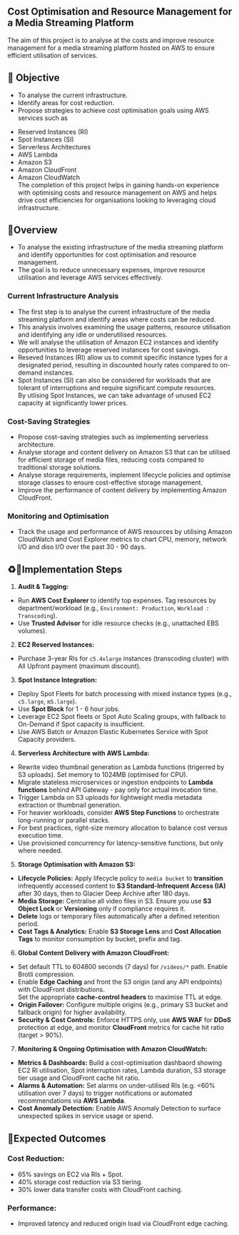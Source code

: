 ## Cost Optimisation and Resource Management for a Media Streaming Platform  
The aim of this project is to analyse at the costs and improve resource management for a media streaming platform hosted on AWS to ensure efficient utilisation of services.    

## 🎯 Objective  
- To analyse the current infrastructure.  
- Identify areas for cost reduction.  
- Propose strategies to achieve cost optimisation goals using AWS services such as  
 * Reserved Instances (RI)  
 * Spot Instances (SI)  
 * Serverless Architectures  
 * AWS Lambda  
 * Amazon S3  
 * Amazon CloudFront  
 * Amazon CloudWatch  
The completion of this project helps in gaining hands-on experience with optimising costs and resource management on AWS and helps drive cost efficiencies for organisations
looking to leveraging cloud infrastructure.  

## 🚀Overview  
- To analyse the existing infrastructure of the media streaming platform and identify opportunities for cost optimisation and resource management.  
- The goal is to reduce unnecessary expenses, improve resource utilisation and leverage AWS services effectively.  

###  **Current Infrastructure Analysis**  
- The first step is to analyse the current infrastructure of the media streaming platform and identify areas where costs can be reduced.  
- This analysis involves examining the usage patterns, resource utilisation and identifying any idle or underutilised resources.  
- We will analyse the utilisation of Amazon EC2 instances and identify opportunities to leverage reserved instances for cost savings.  
- Reseved Instances (RI) allow us to commit specific instance types for a designated period, resulting in discounted hourly rates compared to on-demand instances.  
- Spot Instances (SI) can also be considered for workloads that are tolerant of interruptions and require significant compute resources.  
  By utlising Spot Instances, we can take advantage of unused EC2 capacity at significantly lower prices.  

### **Cost-Saving Strategies**  
- Propose cost-saving strategies such as implementing serverless architecture.  
- Analyse storage and content delivery on Amazon S3 that can be utilised for efficient storage of media files, reducing costs compared to traditional storage solutions.  
- Analyse storage requirements, implement lifecycle policies and optimise storage classes to ensure cost-effective storage management.  
- Improve the performance of content delivery by implementing Amazon CloudFront.    

### **Monitoring and Optimisation**  
- Track the usage and performance of AWS resources by utilising Amazon CloudWatch and Cost Explorer metrics to chart CPU, memory, network I/O and diso I/O over the past 30 - 90 days.  
  
## ♻️🔧Implementation Steps    
1. **Audit & Tagging:**  
- Run **AWS Cost Explorer** to identify top expenses. Tag resources by department/workload (e.g., `Environment: Production`, `Workload : Transcoding`).
- Use **Trusted Advisor** for idle resource checks (e.g., unattached EBS volumes).

2. **EC2 Reserved Instances:**  
- Purchase 3-year RIs for `c5.4xlarge` instances (transcoding cluster) with All Upfront payment (maximum discount).  

3. **Spot Instance Integration:**  
- Deploy Spot Fleets for batch processing with mixed instance types (e.g., `c5.large`, `m5.large`).  
- Use **Spot Block** for 1 - 6 hour jobs.
- Leverage EC2 Spot fleets or Spot Auto Scaling groups, with fallback to On-Demand if Spot capacity is insufficient.
- Use AWS Batch or Amazon Elastic Kubernetes Service with Spot Capacity providers.
  
4. **Serverless Architecture with AWS Lambda:**  
- Rewrite video thumbnail generation as Lambda functions (trigerred by S3 uploads). Set memory to 1024MB (optimised for CPU).
- Migrate stateless microservices or ingestion endpoints to **Lambda functions** behind API Gateway - pay only for actual invocation time.
- Trigger Lambda on S3 uploads for lightweight media metadata extraction or thumbnail generation.
- For heavier workloads, consider **AWS Step Functions** to orchestrate long-running or parallel stacks.
- For best practices, right-size memory allocation to balance cost versus execution time.
- Use provisioned concurrency for latency-sensitive functions, but only where needed.  

5. **Storage Optimisation with Amazon S3:**  
- **Lifecycle Policies:** Apply lifecycle policy to `media bucket` to **transition** infrequently accessed content to **S3 Standard-Infrequent Access (IA)** after 30 days, then to Glacier Deep Archive after 180 days.
- **Media Storage:** Centralise all video files in S3. Ensure you use **S3 Object Lock** or **Versioning** only if compliance requires it.
- **Delete** logs or temporary files automatically after a defined retention period.
- **Cost Tags & Analytics:** Enable **S3 Storage Lens** and **Cost Allocation Tags** to monitor consumption by bucket, prefix and tag.
  
6. **Global Content Delivery with Amazon CloudFront:**  
- Set default TTL to 604800 seconds (7 days) for `/videos/*` path. Enable Brotli compression.
- Enable **Edge Caching** and front the S3 origin (and any API endpoints) with CloudFront distributions.   
  Set the appropriate **cache-control headers** to maximise TTL at edge.
- **Origin Failover:** Configure multiple origins (e.g., primary S3 bucket and fallback origin) for higher availability.
- **Security & Cost Controls:** Enforce HTTPS only, use **AWS WAF** for **DDoS** protection at edge, and monitor **CloudFront** metrics for cache hit ratio (target > 90%).

7. **Monitoring & Ongoing Optimisation with Amazon CloudWatch:**  
- **Metrics & Dashboards:** Build a cost-optimisation dashbaord showing EC2 RI utilisation, Spot interruption rates, Lambda duration, S3 storage tier usage and CloudFront cache hit ratio.
- **Alarms & Automation:** Set alarms on under-utilised RIs (e.g. <60% utilisation over 7 days) to trigger notifications or automated recommendations via **AWS Lambda**.
- **Cost Anomaly Detection:** Enable AWS Anomaly Detection to surface unexpected spikes in service usage or spend.   

## 🎯Expected Outcomes  
### **Cost Reduction:**
- 65% savings on EC2 via RIs + Spot.
- 40% storage cost reduction via S3 tiering.
- 30% lower data transfer costs with CloudFront caching.
### **Performance:** 
- Improved latency and reduced origin load via CloudFront edge caching.  


